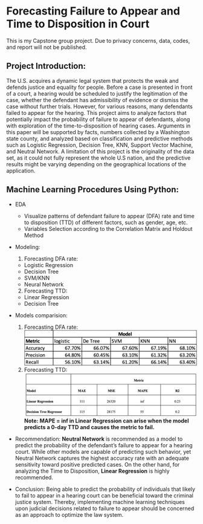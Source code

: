 # Forecasting Failure to Appear and Time to Disposition in Court

This is my Capstone group project. Due to privacy concerns, data, codes, and report will not be published.

## Project Introduction:
The U.S. acquires a dynamic legal system that protects the weak and defends justice and equality for people. Before a case is presented in front of a court, a hearing would be scheduled to justify the legitimation of the case, whether the defendant has admissibility of evidence or dismiss the case without further trials. However, for various reasons, many defendants failed to appear for the hearing. This project aims to analyze factors that potentially impact the probability of failure to appear of defendants, along with exploration of the time-to-disposition of hearing cases. Arguments in this paper will be supported by facts, numbers collected by a Washington state county, and analyzed based on classification and predictive methods such as Logistic Regression, Decision Tree, KNN, Support Vector Machine, and Neutral Network. A limitation of this project is the originality of the data set, as it could not fully represent the whole U.S nation, and the predictive results might be varying depending on the geographical locations of the application.

## Machine Learning Procedures Using Python:
- EDA
  - Visualize patterns of defendant failure to appear (DFA) rate and time to disposition (TTD) of different factors, such as gender, age, etc.
  - Variables Selection according to the Correlation Matrix and Holdout Method
- Modeling: 
  1. Forecasting DFA rate: 
  - Logistic Regression
  - Decision Tree
  - SVM/KNN
  - Neural Network
  2. Forecasting TTD: 
  - Linear Regression
  - Decision Tree
- Models comparision: 
  1. Forecasting DFA rate: 
![alt text](https://github.com/TrucAPhan/Forecasting-Failure-to-Appear-and-Time-to-Disposition-in-Court/blob/d9f2cd6be10765aadd673dc4858c30b6a69c96d8/DFA%20results%20.png)
  2. Forecasting TTD:
![alt text](https://github.com/TrucAPhan/Forecasting-Failure-to-Appear-and-Time-to-Disposition-in-Court/blob/d9f2cd6be10765aadd673dc4858c30b6a69c96d8/TTD%20Result.png)
**Note: MAPE = inf in Linear Regression can arise when  the model predicts a 0-day TTD and causes the metric to fail.**

- Recommendation: **Neutral Network** is recommended as a model to predict the probability of the defendant’s failure to appear for a hearing court. While other models are capable of predicting such behavior, yet Neutral Network captures the highest accuracy rate with an adequate sensitivity toward positive predicted cases. On the other hand, for analyzing the Time to Disposition, **Linear Regression** is highly recommended.
- Conclusion: Being able to predict the probability of individuals that likely to fail to appear in a hearing court can be beneficial toward the criminal justice system. Thereby, implementing machine learning techniques upon judicial decisions related to failure to appear should be concerned as an approach to optimize the law system.


